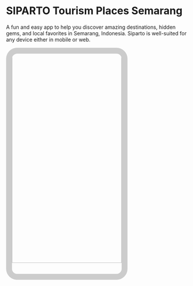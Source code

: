 # SIPARTO Tourism Places Semarang

A fun and easy app to help you discover amazing destinations, hidden gems, and local favorites in Semarang, Indonesia. Siparto is well-suited for any device either in mobile or web.

<p align="center">
    <div style="width: 300px; height: 600px; border: 16px solid #ccc; border-radius: 30px; overflow: hidden; position: relative;">
        <img src="siparto.gif" width="100%" style="position: absolute; top: -30px; left: 0;" alt="siparto demo">
    </div>
</p>

